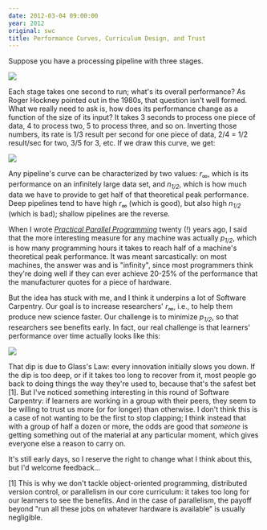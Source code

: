 ```yaml
---
date: 2012-03-04 09:00:00
year: 2012
original: swc
title: Performance Curves, Curriculum Design, and Trust
---
```

<p>Suppose you have a processing pipeline with three stages.</p>
<p><img src="{{'/files/2012/03/pipeline.png' | relative_url}}" /></p>
<p>Each stage takes one second to run; what's its overall performance? As Roger Hockney pointed out in the 1980s, that question isn't well formed. What we really need to ask is, how does its performance change as a function of the size of its input? It takes 3 seconds to process one piece of data, 4 to process two, 5 to process three, and so on. Inverting those numbers, its rate is 1/3 result per second for one piece of data, 2/4 = 1/2 result/sec for two, 3/5 for 3, etc. If we draw this curve, we get:</p>
<p><img src="{{'/files/2012/03/curve.png' | relative_url}}" /></p>
<p>Any pipeline's curve can be characterized by two values: <em>r<sub>&infin;</sub></em>, which is its performance on an infinitely large data set, and <em>n<sub>1/2</sub></em>, which is how much data we have to provide to get half of that theoretical peak performance. Deep pipelines tend to have high <em>r<sub>&infin;</sub></em> (which is good), but also high <em>n<sub>1/2</sub></em> (which is bad); shallow pipelines are the reverse.</p>
<p>When I wrote <a href="http://www.amazon.com/Practical-Programming-Scientific-Engineering-Computation/dp/0262231867/"><cite>Practical Parallel Programming</cite></a> twenty (!) years ago, I said that the more interesting measure for any machine was actually <em>p<sub>1/2</sub></em>, which is how many programming hours it takes to reach half of a machine's theoretical peak performance. It was meant sarcastically: on most machines, the answer was and is "infinity", since most programmers think they're doing well if they can ever achieve 20-25% of the performance that the manufacturer quotes for a piece of hardware.</p>
<p>But the idea has stuck with me, and I think it underpins a lot of Software Carpentry. Our goal is to increase researchers' <em>r<sub>&infin;</sub></em>, i.e., to help them produce new science faster. Our challenge is to minimize <em>p<sub>1/2</sub></em>, so that researchers see benefits early. In fact, our real challenge is that learners' performance over time actually looks like this:</p>
<p><img src="{{'/files/2012/03/final.png' | relative_url}}" /></p>
<p>That dip is due to Glass's Law: every innovation initially slows you down. If the dip is too deep, or if it takes too long to recover from it, most people go back to doing things the way they're used to, because that's the safest bet [1]. But I've noticed something interesting in this round of Software Carpentry: if learners are working in a group with their peers, they seem to be willing to trust us more (or for longer) than otherwise. I don't think this is a case of not wanting to be the first to stop clapping; I think instead that with a group of half a dozen or more, the odds are good that <em>someone</em> is getting something out of the material at any particular moment, which gives everyone else a reason to carry on.</p>
<p>It's still early days, so I reserve the right to change what I think about this, but I'd welcome feedback…</p>
<p>[1] This is why we don't tackle object-oriented programming, distributed version control, or parallelism in our core curriculum: it takes too long for our learners to see the benefits. And in the case of parallelism, the payoff beyond "run all these jobs on whatever hardware is available" is usually negligible.</p>
